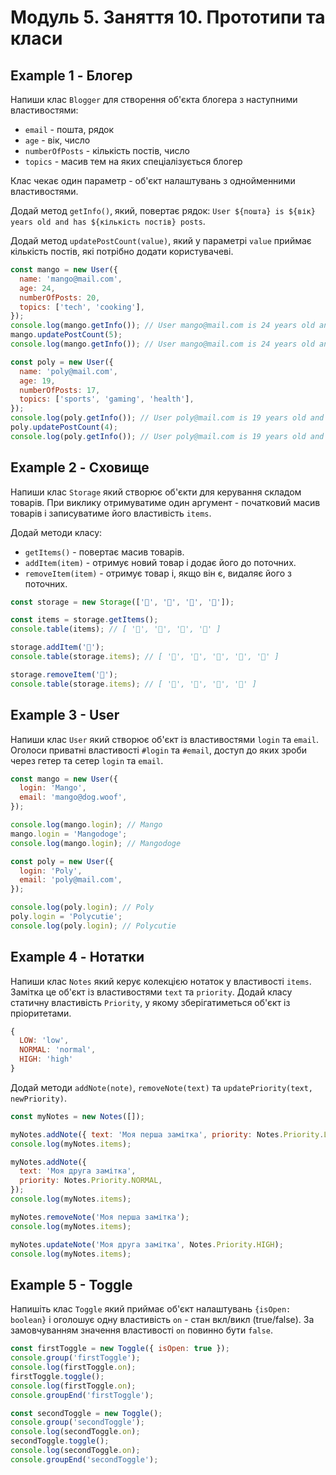 # Модуль 5. Заняття 10. Прототипи та класи

## Example 1 - Блогер

Напиши клас `Blogger` для створення об'єкта блогера з наступними властивостями:

- `email` - пошта, рядок
- `age` - вік, число
- `numberOfPosts` - кількість постів, число
- `topics` - масив тем на яких спеціалізується блогер

Клас чекає один параметр - об'єкт налаштувань з однойменними властивостями.

Додай метод `getInfo()`, який, повертає рядок:
`User ${пошта} is ${вік} years old and has ${кількість постів} posts`.

Додай метод `updatePostCount(value)`, який у параметрі `value` приймає кількість
постів, які потрібно додати користувачеві.

```js
const mango = new User({
  name: 'mango@mail.com',
  age: 24,
  numberOfPosts: 20,
  topics: ['tech', 'cooking'],
});
console.log(mango.getInfo()); // User mango@mail.com is 24 years old and has 20 posts
mango.updatePostCount(5);
console.log(mango.getInfo()); // User mango@mail.com is 24 years old and has 25 posts

const poly = new User({
  name: 'poly@mail.com',
  age: 19,
  numberOfPosts: 17,
  topics: ['sports', 'gaming', 'health'],
});
console.log(poly.getInfo()); // User poly@mail.com is 19 years old and has 17 posts
poly.updatePostCount(4);
console.log(poly.getInfo()); // User poly@mail.com is 19 years old and has 21 posts
```

## Example 2 - Сховище

Напиши клас `Storage` який створює об'єкти для керування складом товарів. При
виклику отримуватиме один аргумент - початковий масив товарів і записуватиме
його властивість `items`.

Додай методи класу:

- `getItems()` - повертає масив товарів.
- `addItem(item)` - отримує новий товар і додає його до поточних.
- `removeItem(item)` - отримує товар і, якщо він є, видаляє його з поточних.

```js
const storage = new Storage(['🍎', '🍋', '🍇', '🍑']);

const items = storage.getItems();
console.table(items); // [ '🍎', '🍋', '🍇', '🍑' ]

storage.addItem('🍌');
console.table(storage.items); // [ '🍎', '🍋', '🍇', '🍑', '🍌' ]

storage.removeItem('🍋');
console.table(storage.items); // [ '🍎', '🍇', '🍑', '🍌' ]
```

## Example 3 - User

Напиши клас `User` який створює об'єкт із властивостями `login` та `email`.
Оголоси приватні властивості `#login` та `#email`, доступ до яких зроби через
гетер та сетер `login` та `email`.

```js
const mango = new User({
  login: 'Mango',
  email: 'mango@dog.woof',
});

console.log(mango.login); // Mango
mango.login = 'Mangodoge';
console.log(mango.login); // Mangodoge

const poly = new User({
  login: 'Poly',
  email: 'poly@mail.com',
});

console.log(poly.login); // Poly
poly.login = 'Polycutie';
console.log(poly.login); // Polycutie
```

## Example 4 - Нотатки

Напиши клас `Notes` який керує колекцією нотаток у властивості `items`. Замітка
це об'єкт із властивостями `text` та `priority`. Додай класу статичну
властивість `Priority`, у якому зберігатиметься об'єкт із пріоритетами.

```js
{
  LOW: 'low',
  NORMAL: 'normal',
  HIGH: 'high'
}
```

Додай методи `addNote(note)`, `removeNote(text)` та
`updatePriority(text, newPriority)`.

```js
const myNotes = new Notes([]);

myNotes.addNote({ text: 'Моя перша замітка', priority: Notes.Priority.LOW });
console.log(myNotes.items);

myNotes.addNote({
  text: 'Моя друга замітка',
  priority: Notes.Priority.NORMAL,
});
console.log(myNotes.items);

myNotes.removeNote('Моя перша замітка');
console.log(myNotes.items);

myNotes.updateNote('Моя друга замітка', Notes.Priority.HIGH);
console.log(myNotes.items);
```

## Example 5 - Toggle

Напишіть клас `Toggle` який приймає об'єкт налаштувань `{isOpen: boolean}` і
оголошує одну властивість `on` - стан вкл/викл (true/false). За замовчуванням
значення властивості `on` повинно бути `false`.

```js
const firstToggle = new Toggle({ isOpen: true });
console.group('firstToggle');
console.log(firstToggle.on);
firstToggle.toggle();
console.log(firstToggle.on);
console.groupEnd('firstToggle');

const secondToggle = new Toggle();
console.group('secondToggle');
console.log(secondToggle.on);
secondToggle.toggle();
console.log(secondToggle.on);
console.groupEnd('secondToggle');
```
